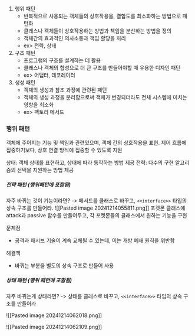 1. 행위 패턴
	- 반복적으로 사용되는 객체들의 상호작용을, 결합도를 최소화하는 방법으로 패턴화
	- 클래스나 객체들이 상호작용하는 방법과 책임을 분산하는 방법을 정의
	- 객체간의 효과적인 의사소통과 책임 할당을 처리
	- ex> 전략, 상태
1. 구조 패턴
	- 프로그램의 구조를 설계하는 데 활용
	- 클래스나 객체의 합성으로 더 큰 구조를 만들어야할 때 유용한 디자인 패턴
	- ex> 어댑터, 데코레이터
1. 생성 패턴
	- 객체의 생성과 참조 과정에 관련된 패턴
	- 객체의 생성 과정을 분리함으로써 객체가 변경되더라도 전체 시스템에 미치는 영향을 최소화
	- ex> 팩토리 메서드

### 행위 패턴
객체에 주어지는 기능 및 책임과 관련있으며, 객체 간의 상호작용을 표현.
제어 흐름에 집중하기보다, 상호 연결 방식에 집중할 수 있도록 지원

상태: 객체 상태를 표현하고, 상태에 따라 동작하는 방법 제공
전략: 다수의 구현 알고리즘의 선택을 지원하는 방법 제공

##### 전략 패턴 (행위패턴에 포함됨)
자주 바뀌는 것이 기능이라면? -> 메서드를 클래스로 바꾸고, `<<interface>>` 타입의 상속 구조를 만들어라.
![[Pasted image 20241214055811.png]]
포켓몬 클래스에 attack과 passive 함수를 만들어두고, 각 포켓몬들의 클래스에서 원하는 기능을 구현

문제점
- 공격과 패시브 기술이 계속 교체될 수 있는데, 이는 개방 폐쇄 원칙을 위반함

해결책
- 바뀌는 부분을 별도의 상속 구조로 만들어 사용

##### 상태 패턴 (행위 패턴에 포함됨)
자주 바뀌는게 상태라면? -> 상태를 클래스로 바꾸고, `<<interface>>` 타입의 상속 구조를 만들어라

![[Pasted image 20241214062018.png]]

![[Pasted image 20241214062109.png]]